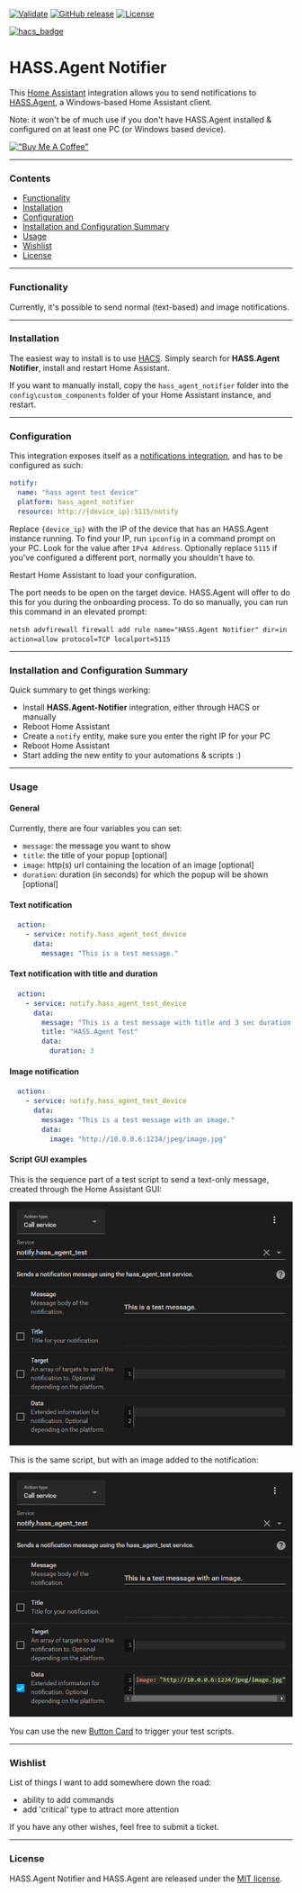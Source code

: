 [![Validate](https://github.com/LAB02-Research/HASS.Agent-Notifier/workflows/Validate/badge.svg)](https://github.com/LAB02-Research/HASS.Agent-Notifier/actions?query=workflow:"Validate")
[![GitHub release](https://img.shields.io/github/release/LAB02-Research/HASS.Agent-Notifier?include_prereleases=&sort=semver&color=blue)](https://github.com/LAB02-Research/HASS.Agent-Notifier/releases/)
[![License](https://img.shields.io/badge/License-MIT-blue)](#license)

[![hacs_badge](https://img.shields.io/badge/HACS-Default-41BDF5.svg)](https://github.com/hacs/integration)


# HASS.Agent Notifier

This <a href="https://www.home-assistant.io" target="_blank">Home Assistant</a> integration allows you to send notifications to <a href="https://github.com/LAB02-Research/HASS.Agent" target="_blank">HASS.Agent</a>, a Windows-based Home Assistant client.

Note: it won't be of much use if you don't have HASS.Agent installed & configured on at least one PC (or Windows based device).

[!["Buy Me A Coffee"](https://www.buymeacoffee.com/assets/img/custom_images/orange_img.png)](https://www.buymeacoffee.com/lab02research)

----

### Contents

 * [Functionality](#functionality)
 * [Installation](#installation)
 * [Configuration](#configuration)
 * [Installation and Configuration Summary](#installation-and-configuration-summary)
 * [Usage](#usage)
 * [Wishlist](#wishlist)
 * [License](#license)

----

### Functionality

Currently, it's possible to send normal (text-based) and image notifications. 

----

### Installation

The easiest way to install is to use <a href="https://hacs.xyz" target="_blank">HACS</a>. Simply search for **HASS.Agent Notifier**, install and restart Home Assistant.

If you want to manually install, copy the `hass_agent_notifier` folder into the `config\custom_components` folder of your Home Assistant instance, and restart.

----

### Configuration

This integration exposes itself as a <a href="https://www.home-assistant.io/integrations/notify/" target="_blank">notifications integration</a>, and has to be configured as such:

```yaml
notify: 
  name: "hass agent test device"
  platform: hass_agent_notifier
  resource: http://{device_ip}:5115/notify
```

Replace `{device_ip}` with the IP of the device that has an HASS.Agent instance running. To find your IP, run `ipconfig` in a command prompt on your PC. Look for the value after `IPv4 Address`. Optionally replace `5115` if you've configured a different port, normally you shouldn't have to.

Restart Home Assistant to load your configuration.

The port needs to be open on the target device. HASS.Agent will offer to do this for you during the onboarding process. 
To do so manually, you can run this command in an elevated prompt:

`netsh advfirewall firewall add rule name="HASS.Agent Notifier" dir=in action=allow protocol=TCP localport=5115`

----

### Installation and Configuration Summary

Quick summary to get things working:

- Install **HASS.Agent-Notifier** integration, either through HACS or manually
- Reboot Home Assistant
- Create a `notify` entity, make sure you enter the right IP for your PC
- Reboot Home Assistant
- Start adding the new entity to your automations & scripts :)

----

### Usage

#### General

Currently, there are four variables you can set:

 * `message`: the message you want to show
 * `title`: the title of your popup [optional]
 * `image`: http(s) url containing the location of an image [optional]
 * `duration`: duration (in seconds) for which the popup will be shown [optional]

#### Text notification

```yaml
  action:
    - service: notify.hass_agent_test_device
      data:
        message: "This is a test message."
```

#### Text notification with title and duration

```yaml
  action:
    - service: notify.hass_agent_test_device
      data:
        message: "This is a test message with title and 3 sec duration."
        title: "HASS.Agent Test"
        data:
          duration: 3
```

#### Image notification

```yaml
  action:
    - service: notify.hass_agent_test_device
      data:
        message: "This is a test message with an image."
        data:
          image: "http://10.0.0.6:1234/jpeg/image.jpg"
```

#### Script GUI examples

This is the sequence part of a test script to send a text-only message, created through the Home Assistant GUI:

![Script Test Notification](https://raw.githubusercontent.com/LAB02-Research/HASS.Agent/main/Images/notifier_script_example.png)

This is the same script, but with an image added to the notification:

![Script Test Image Notification](https://raw.githubusercontent.com/LAB02-Research/HASS.Agent/main/Images/notifier_script_image_example.png)

You can use the new <a href="https://www.home-assistant.io/lovelace/button/" target="_blank">Button Card</a> to trigger your test scripts.

----

### Wishlist

List of things I want to add somewhere down the road:

 * ability to add commands
 * add 'critical' type to attract more attention

If you have any other wishes, feel free to submit a ticket.

----

### License

HASS.Agent Notifier and HASS.Agent are released under the <a href="https://opensource.org/licenses/MIT" target="_blank">MIT license</a>.
